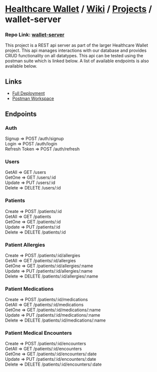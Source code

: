 # [Healthcare Wallet](https://github.com/Healthcare-Wallet/wallet/tree/main) / [Wiki](https://github.com/Healthcare-Wallet/wallet/tree/main/wiki) / [Projects](https://github.com/Healthcare-Wallet/wallet/tree/main/wiki/projects) / wallet-server

### Repo Link: [wallet-server](https://github.com/Healthcare-Wallet/wallet/tree/main/wallet-server)

This project is a REST api server as part of the larger Healthcare Wallet project. This api manages interactions with our database and provides CRUD functionality on all datatypes. This api can be tested using the postman suite which is linked below. A list of available endpoints is also available below.

## Links

* [Full Deployment](https://github.com/Healthcare-Wallet/wallet/tree/main/wiki/guides/FullDeployment.md)
* [Postman Workspace](https://solar-robot-553185.postman.co/workspace/HealthcareWallet~5c32121d-1a2f-41a9-8e71-b2777d4ca75e/overview?ctx=settings)

## Endpoints

### Auth
Signup => POST /auth/signup  
Login  => POST /auth/login  
Refresh Token => POST /auth/refresh  

### Users
GetAll => GET /users  
GetOne => GET /users/:id  
Update => PUT /users/:id  
Delete => DELETE /users/:id  

### Patients
Create => POST /patients/:id  
GetAll => GET /patients  
GetOne => GET /patients/:id  
Update => PUT /patients/:id  
Delete => DELETE /patients/:id  

### Patient Allergies
Create => POST /patients/:id/allergies  
GetAll => GET /patients/:id/allergies  
GetOne => GET /patients/:id/allergies/:name  
Update => PUT /patients/:id/allergies/:name  
Delete => DELETE /patients/:id/allergies/:name  

### Patient Medications
Create => POST /patients/:id/medications  
GetAll => GET /patients/:id/medications  
GetOne => GET /patients/:id/medications/:name  
Update => PUT /patients/:id/medications/:name  
Delete => DELETE /patients/:id/medications/:name  

### Patient Medical Encounters
Create => POST /patients/:id/encounters  
GetAll => GET  /patients/:id/encounters  
GetOne => GET /patients/:id/encounters/:date  
Update => PUT /patients/:id/encounters/:date  
Delete => DELETE /patients/:id/encounters/:date  
